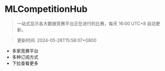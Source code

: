 # MLCompetitionHub

> 一站式显示各大数据竞赛平台正在进行的比赛，每天 16:00 UTC+8 自动更新。
  
> 更新时间: 2024-05-28T15:58:07+0800 

* 多家竞赛平台
* 多种订阅方式
* 下拉查看更多